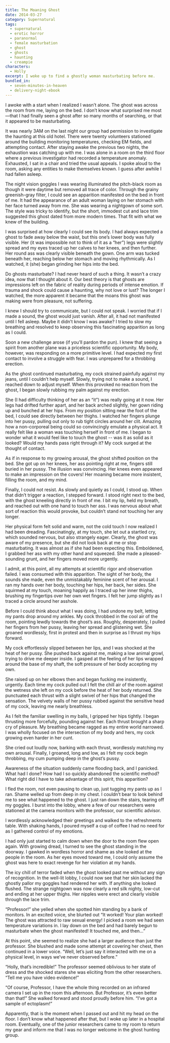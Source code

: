 ```yaml
---
title: The Moaning Ghost
date: 2014-03-27
category: Supernatural
tags:
  - supernatural
  - erotic horror
  - paranormal
  - female masturbation
  - ghost
  - ghosts
  - haunting
  - creampie
characters:
  - Holly
excerpt: I woke up to find a ghostly woman masturbating before me.
bundled_in:
  - seven-minutes-in-heaven
  - delivery-night-ebook
---
```


I awoke with a start when I realized I wasn’t alone. The ghost was across the room from me, laying on the bed. I don’t know what surprised me most—that I had finally seen a ghost after so many months of searching, or that it appeared to be masturbating.

It was nearly 3AM on the last night our group had permission to investigate the haunting at this old hotel. There were twenty volunteers stationed around the building monitoring temperatures, checking EM fields, and attempting contact. After staying awake the previous two nights, the exhaustion was catching up with me. I was alone in a room on the third floor where a previous investigator had recorded a temperature anomaly. Exhausted, I sat in a chair and tried the usual appeals. I spoke aloud to the room, asking any entities to make themselves known. I guess after awhile I had fallen asleep.

The night vision goggles I was wearing illuminated the pitch-black room as though it were daytime but removed all trace of color. Through the grainy greenish-gray filter, I could see an apparition manifested on the bed in front of me. It had the appearance of an adult woman laying on her stomach with her face turned away from me. She was wearing a nightgown of some sort. The style was tricky to identify, but the short, immodest cut and lace trim suggested this ghost dated from more modern times. That fit with what we knew of the building.

I was surprised at how clearly I could see its body. I had always expected a ghost to fade away below the waist, but this one’s lower body was fully visible. Her (it was impossible not to think of it as a “her”) legs were slightly spread and my eyes traced up her calves to her knees, and then further. Her round ass was clearly visible beneath the gown. One arm was tucked beneath her, reaching below her stomach and moving rhythmically. As I watched, it (she) began grinding her hips into the bed.

Do ghosts masturbate? I had never heard of such a thing. It wasn’t a crazy idea, now that I thought about it. Our best theory is that ghosts are impressions left on the fabric of reality during periods of intense emotion. If trauma and shock could cause a haunting, why not love or lust? The longer I watched, the more apparent it became that the moans this ghost was making were from pleasure, not suffering.

I knew I should try to communicate, but I could not speak. I worried that if I made a sound, the ghost would just vanish. After all, it had not manifested until I fell asleep. Maybe it didn’t know I was awake? I tried to slow my breathing and resolved to keep observing this fascinating apparition as long as I could.

Soon a new challenge arose (if you’ll pardon the pun). I knew that seeing a spirit from another plane was a priceless scientific opportunity. My body, however, was responding on a more primitive level. I had expected my first contact to involve a struggle with fear. I was unprepared for a throbbing erection.

As the ghost continued masturbating, my cock strained painfully against my jeans, until I couldn’t help myself. Slowly, trying not to make a sound, I reached down to adjust myself. When this provoked no reaction from the ghost, I began slowly rubbing my palm against my erection.

She (I had difficulty thinking of her as an “it”) was really going at it now. Her legs had drifted further apart, and her back arched slightly, her gown riding up and bunched at her hips. From my position sitting near the foot of the bed, I could see directly between her thighs. I watched her fingers plunge into her pussy, pulling out only to rub tight circles around her clit. Amazing how a non-corporeal being could so convincingly emulate a physical act. It really felt like a woman was touching herself in front of me. I began to wonder what it would feel like to touch the ghost -- was it as solid as it looked? Would my hands pass right through it? My cock surged at the thought of contact.

As if in response to my growing arousal, the ghost shifted position on the bed. She got up on her knees, her ass pointing right at me, fingers still buried in her pussy. The illusion was convincing. Her knees even appeared to make an impression on the covers! Her moaning became more insistent, filling the room, and my mind.

Finally, I could not resist. As slowly and quietly as I could, I stood up. When that didn’t trigger a reaction, I stepped forward. I stood right next to the bed, with the ghost kneeling directly in front of me. I bit my lip, held my breath, and reached out with one hand to touch her ass. I was nervous about what sort of reaction this would provoke, but couldn’t stand not touching her any longer.

Her physical form felt solid and warm, not the cold touch I now realized I had been dreading. Fascinatingly, at my touch, she let out a startled cry, which sounded nervous, but also strangely eager. Clearly, the ghost was aware of my presence, but she did not look back at me or stop masturbating. It was almost as if she had been expecting this. Emboldened, I grabbed her ass with my other hand and squeezed. She made a pleased-sounding grunt, and her fingers moved more urgently.

I admit, at this point, all my attempts at scientific rigor and observation failed. I was consumed with this apparition. The sight of her body, the sounds she made, even the unmistakably feminine scent of her arousal. I ran my hands over her body, touching her hips, her back, her sides. She squirmed at my touch, moaning happily as I traced up her inner thighs, brushing my fingertips over her own wet fingers. I felt her jump slightly as I traced a circle around her asshole.

Before I could think about what I was doing, I had undone my belt, letting my pants drop around my ankles. My cock throbbed in the cool air of the room, pointing lewdly towards the ghost’s ass. Roughly, desperately, I pulled her fingers from her pussy, leaving her spread and glistening wet. She groaned wordlessly, first in protest and then in surprise as I thrust my hips forward.

My cock effortlessly slipped between her lips, and I was shocked at the heat of her pussy. She pushed back against me, making a low animal growl, trying to drive me deeper inside. I gasped at the feeling of her lips wrapped around the base of my shaft, the soft pressure of her body accepting my own.

She raised up on her elbows then and began fucking me insistently, urgently. Each time my cock pulled out I felt the chill air of the room against the wetness she left on my cock before the heat of her body returned. She punctuated each thrust with a slight swivel of her hips that changed the sensation. The velvety walls of her pussy rubbed against the sensitive head of my cock, leaving me nearly breathless.

As I felt the familiar swelling in my balls, I gripped her hips tightly. I began thrusting more forcefully, pounding against her. Each thrust brought a sharp cry of pleasure. My breathing became ragged as my entire world narrowed. I was wholly focused on the intersection of my body and hers, my cock growing even harder in her cunt.

She cried out loudly now, barking with each thrust, wordlessly matching my own arousal. Finally, I groaned, long and low, as I felt my cock begin throbbing, my cum pumping deep in the ghost’s pussy.

Awareness of the situation suddenly came flooding back, and I panicked. What had I done? How had I so quickly abandoned the scientific method? What right did I have to take advantage of this spirit, this apparition?

I fled the room, not even pausing to clean up, just tugging my pants up as I ran. Shame welled up from deep in my chest. I couldn’t bear to look behind me to see what happened to the ghost. I just ran down the stairs, tearing off my goggles. I burst into the lobby, where a few of our researchers were stationed at the camera monitors with the professor, our scientific advisor.

I wordlessly acknowledged their greetings and walked to the refreshments table. With shaking hands, I poured myself a cup of coffee I had no need for as I gathered control of my emotions.

I had only just started to calm down when the door to the room flew open again. With growing dread, I turned to see the ghost standing in the doorway. I gawked in wordless horror and shame as she looked at the people in the room. As her eyes moved toward me, I could only assume the ghost was here to exact revenge for her violation at my hands.

The icy chill of terror faded when the ghost looked past me without any sign of recognition. In the well-lit lobby, I could now see that her skin lacked the ghostly pallor my goggles had rendered her with. If anything she looked flushed. The strange nightgown was now clearly a red silk nighty, low-cut and ending at her upper thighs. Her nipples were erect and clearly visible through the lace trim.

“Professor!” she yelled when she spotted him standing by a bank of monitors. In an excited voice, she blurted out “It worked! Your plan worked! The ghost was attracted to raw sexual energy! I picked a room we had seen temperature variations in. I lay down on the bed and had barely begun to masturbate when the ghost manifested! It touched me, and then…”

At this point, she seemed to realize she had a larger audience than just the professor. She blushed and made some attempt at covering her chest, then continued in a lower voice. “Well, let’s just say it interacted with me on a physical level, in ways we’ve never observed before.”

“Holly, that’s incredible!” The professor seemed oblivious to her state of dress and the shocked stares she was eliciting from the other researchers. “Tell me you have video evidence!”

“Of course, Professor, I have the whole thing recorded on an infrared camera I set up in the room this afternoon. But Professor, it’s even better than that!” She walked forward and stood proudly before him. “I’ve got a sample of ectoplasm!”

Apparently, that is the moment when I passed out and hit my head on the floor. I don’t know what happened after that, but I woke up later in a hospital room. Eventually, one of the junior researchers came to my room to return my gear and inform me that I was no longer welcome in the ghost hunting group.
